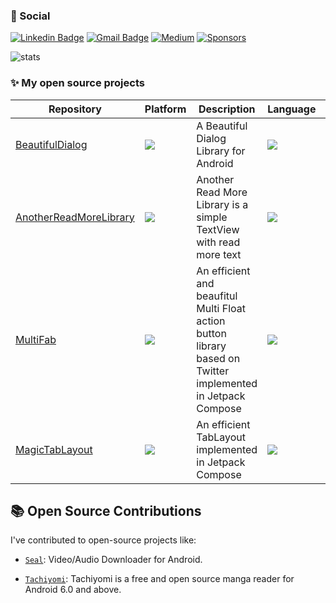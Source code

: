 

 ### 📌 Social
 [![Linkedin Badge](https://img.shields.io/badge/-LinkedIn-blue?style=flat-square&logo=Linkedin&logoColor=white&link=https://www.linkedin.com/in/iamageo/)](https://www.linkedin.com/in/iamageo/)
 [![Gmail Badge](https://img.shields.io/badge/-Gmail-red?style=flat-square&logo=Gmail&logoColor=white&link=mailto:geovani.af4@gmail.com)](mailto:geovani.af4@gmail.com)
<a href="https://medium.com/@iamageo"><img alt="Medium" src="https://user-images.githubusercontent.com/26925002/189384719-590fbe25-275a-4dcc-a927-20067558b3b7.svg"/></a>
<a href="https://github.com/sponsors/iamageo"><img alt="Sponsors" src="https://user-images.githubusercontent.com/26925002/189384730-cc3ac4b0-6444-43d9-9d66-099627298a40.svg"/></a>

![stats](https://github-readme-stats.vercel.app/api?username=iamageo&hide=contribs&show_icons=true&include_all_commits=true&count_private=true)

### ✨ My open source projects
| Repository | Platform | Description | Language | Stars
-- | -- | -- | -- | -- |
| [BeautifulDialog](https://github.com/iamageo/BeautifulDialog) | ![](https://img.shields.io/badge/Android-3DDC84?style=for-the-badge&logo=android&logoColor=white) | A Beautiful Dialog Library for Android | ![](https://img.shields.io/badge/kotlin-%237F52FF.svg?style=for-the-badge&logo=kotlin&logoColor=white) | ![](https://img.shields.io/github/stars/iamageo/BeautifulDialog)
| [AnotherReadMoreLibrary](https://github.com/iamageo/AnotherReadMoreLibrary) | ![](https://img.shields.io/badge/Android-3DDC84?style=for-the-badge&logo=android&logoColor=white) | Another Read More Library is a simple TextView with read more text | ![](https://img.shields.io/badge/kotlin-%237F52FF.svg?style=for-the-badge&logo=kotlin&logoColor=white) | ![](https://img.shields.io/github/stars/iamageo/AnotherReadMoreLibrary)
| [MultiFab](https://github.com/iamageo/AnotherReadMoreLibrary) | ![](https://img.shields.io/badge/Android-3DDC84?style=for-the-badge&logo=android&logoColor=white) | An efficient and beaufitul Multi Float action button library based on Twitter implemented in Jetpack Compose | ![](https://img.shields.io/badge/kotlin-%237F52FF.svg?style=for-the-badge&logo=kotlin&logoColor=white) | ![](https://img.shields.io/github/stars/iamageo/MultiFab)
| [MagicTabLayout](https://github.com/iamageo/MagicTabLayout) | ![](https://img.shields.io/badge/Android-3DDC84?style=for-the-badge&logo=android&logoColor=white) | An efficient TabLayout implemented in Jetpack Compose  | ![](https://img.shields.io/badge/kotlin-%237F52FF.svg?style=for-the-badge&logo=kotlin&logoColor=white) | ![](https://img.shields.io/github/stars/iamageo/MagicTabLayout)

## 📚 Open Source Contributions

I've contributed to open-source projects like:

- [`Seal`](https://github.com/JunkFood02/Seal): Video/Audio Downloader for Android.

- [`Tachiyomi`](https://github.com/Seishirou101/tachiyomi): Tachiyomi is a free and open source manga reader for Android 6.0 and above.


